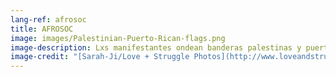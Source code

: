 ```yaml
---
lang-ref: afrosoc
title: AFROSOC
image: images/Palestinian-Puerto-Rican-flags.png
image-description: Lxs manifestantes ondean banderas palestinas y puertorriqueñas durante la acción de Decolonize Zhigaagoong el 17 de julio de 2020. AfroSOC construye el poder BIPOC y abolicionista.
image-credit: "[Sarah-Ji/Love + Struggle Photos](http://www.loveandstrugglephotos.com/)"
---
```


